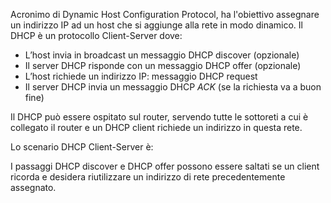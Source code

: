 Acronimo di Dynamic Host Configuration Protocol, ha l'obiettivo assegnare un indirizzo IP ad un host che si aggiunge alla rete in modo dinamico.
Il DHCP è un protocollo Client-Server dove:
- L’host invia in broadcast un messaggio DHCP discover (opzionale)
- Il server DHCP risponde con un messaggio DHCP offer (opzionale)
- L’host richiede un indirizzo IP: messaggio DHCP request
- Il server DHCP invia un messaggio DHCP _ACK_ (se la richiesta va a buon fine)

Il DHCP può essere ospitato sul router, servendo tutte le sottoreti a cui è collegato il router e un DHCP client richiede un indirizzo in questa rete.

Lo scenario DHCP Client-Server è:



I passaggi DHCP discover e DHCP offer possono essere saltati se un client ricorda e desidera riutilizzare un indirizzo di rete precedentemente assegnato.